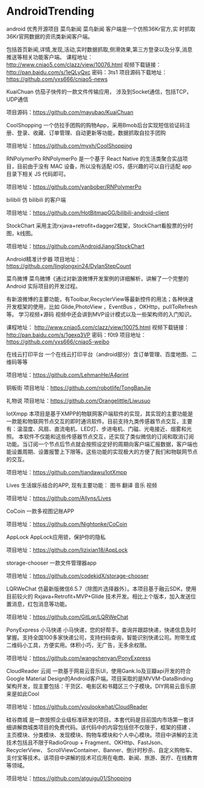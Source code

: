 # AndroidTrending
android 优秀开源项目
菜鸟新闻
菜鸟新闻 客户端是一个仿照36Kr官方,实 时抓取36Kr官网数据的资讯类新闻客户端。

包括首页新闻,详情,发现,活动,实时数据抓取,侧滑效果,第三方登录以及分享,消息推送等相关功能客户端。
课程地址： http://www.cniao5.com/clazz/view/10076.html
视频下载链接： http://pan.baidu.com/s/1eQLyQxc 密码：3ts1
项目源码下载地址：https://github.com/yxs666/cniao5-news

KuaiChuan
仿茄子快传的一款文件传输应用， 涉及到Socket通信，包括TCP，UDP通信

项目源码：https://github.com/mayubao/KuaiChuan

CoolShopping
一个仿拉手团购的购物App，采用Bmob后台实现短信验证码注册、登录、收藏、订单管理、自动更新等功能，数据抓取自拉手团购

项目地址：https://github.com/myxh/CoolShopping

RNPolymerPo
RNPolymerPo 是一个基于 React Native 的生活类聚合实战项目，目前由于没有 MAC 设备，所以没有适配 iOS，感兴趣的可以自行适配 app 目录下相关 JS 代码即可。

项目地址：https://github.com/yanbober/RNPolymerPo

bilibili
仿 bilibili 的客户端

项目地址：https://github.com/HotBitmapGG/bilibili-android-client

StockChart
采用主流rxjava+retrofit+dagger2框架，StockChart看股票的分时图，k线图。

项目地址：https://github.com/AndroidJiang/StockChart

Android精准计步器
项目地址：https://github.com/linglongxin24/DylanStepCount

菜鸟微博
菜鸟微博《通过对新浪微博开发案例的详细解析，讲解了一个完整的 Android 实际项目的开发过程。

有新浪微博的主要功能，有Toolbar,RecyclerView等最新控件的用法；各种快速开发框架的使用，比如 Glide,PhotoView ，EventBus ，OKHttp，pullToRefresh等。 学习视频+源码 视频中还会讲到MVP设计模式以及一些架构师的入门知识。

课程地址： http://www.cniao5.com/clazz/view/10075.html
视频下载链接： http://pan.baidu.com/s/1gexq3VP 密码：f0t9
项目地址：https://github.com/yxs666/cniao5-weibo

在线云打印平台
一个在线云打印平台（android部分）含订单管理、百度地图、二维码等等

项目地址：https://github.com/LehmanHe/A4print

铜板街
项目地址：https://github.com/robotlife/TongBanJie

礼物说
项目地址：https://github.com/Orangelittle/Liwusuo

IotXmpp
本项目是基于XMPP的物联网客户端软件的实现，其实现的主要功能是一款能和物联网节点交互的即时通讯软件。目前支持九类传感器节点交互，主要有：温湿度、风扇、直流电机、LED灯、步进电机、门磁、光电接近、烟雾和光照。
本软件不仅能和这些传感器节点交互，还实现了类似微信的订阅和取消订阅功能。当订阅一个节点后节点就会按照设定好的周期向客户端汇报数据，客户端也能设置周期、设置报警上下限等。这些功能的实现极大的方便了我们和物联网节点的交互。

项目地址：https://github.com/tiandawu/IotXmpp

Lives
生活娱乐结合的APP, 现有主要功能： 图书 翻译 音乐 视频

项目地址：https://github.com/Allyns/Lives

CoCoin
一款多视图记账APP

项目地址：https://github.com/Nightonke/CoCoin

AppLock
AppLock应用锁，保护你的隐私

项目地址：https://github.com/lizixian18/AppLock

storage-chooser
一款文件管理器app

项目地址：https://github.com/codekidX/storage-chooser

LQRWeChat
仿最新版微信6.5.7（除图片选择器外）。本项目基于融云SDK，使用目前较火的 Rxjava+Retrofit+MVP+Glide 技术开发。相比上个版本，加入发送位置消息，红包消息等功能。

项目地址：https://github.com/GitLqr/LQRWeChat

PonyExpress 小马快递
小马快递，您的好帮手。查询并跟踪快递，快递信息及时掌握。支持全国100多家快递公司，支持扫码查询，智能识别快递公司。附带生成二维码小工具，方便实用。体积小巧，无广告，无多余权限。

项目地址：https://github.com/wangchenyan/PonyExpress

CloudReader 云阅
一款基于网易云音乐UI，使用Gank.Io及豆瓣api开发的符合Google Material Design的Android客户端。项目采取的是MVVM-DataBinding架构开发，现主要包括：干货区、电影区和书籍区三个子模块。DIY网易云音乐原来是如此Cool

项目地址：https://github.com/youlookwhat/CloudReader

硅谷商城
是一款按照企业级标准研发的项目。本套代码是目前国内市场第一套详细讲解商城类项目的免费代码。该代码中的内容包括但不仅限于，框架的搭建 、主页模块、分类模块、发现模块、购物车模块和个人中心模块。项目中讲解的主流技术包括且不限于RadioGroup + Fragment、OKHttp、FastJson、RecyclerView、 ScrollViewContainer、Banner、倒计时秒杀、自定义购物车、支付宝等技术。该项目中讲解的技术可应用在电商、新闻、旅游、医疗、在线教育等领域。

项目地址：https://github.com/atguigu01/Shopping
